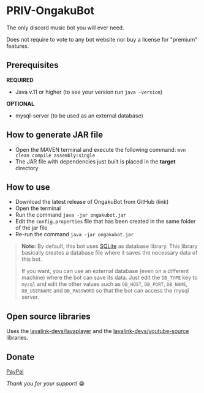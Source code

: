 # PRIV-OngakuBot
The only discord music bot you will ever need.

Does not require to vote to any bot website nor buy a license for "premium" features.

## Prerequisites
**REQUIRED**
- Java v.11 or higher (to see your version run `java -version`)

**OPTIONAL**
- mysql-server (to be used as an external database)


## How to generate JAR file
- Open the MAVEN terminal and execute the following command: `mvn clean compile assembly:single`
- The JAR file with dependencies just built is placed in the **target** directory


## How to use
- Download the latest release of OngakuBot from GitHub (link)
- Open the terminal
- Run the command `java -jar ongakubot.jar`
- Edit the `config.properties` file that has been created in the same folder of the jar file
- Re-run the command `java -jar ongakubot.jar`

> **Note:** By default, this bot uses [SQLite](https://www.sqlite.org/index.html) as database library. This library basically
> creates a database file where it saves the necessary data of this bot.
> 
> If you want, you can use an external database (even on a different machine) where the bot can save its data. Just edit
> the `DB_TYPE` key to `mysql` and edit the other values such as `DB_HOST`, `DB_PORT`, `DB_NAME`, `DB_USERNAME` and `DB_PASSWORD`
> so that the bot can access the mysql server.


## Open source libraries
Uses the [lavalink-devs/lavaplayer](https://github.com/lavalink-devs/lavaplayer) and the [lavalink-devs/youtube-source](https://github.com/lavalink-devs/youtube-source#) libraries.

## Donate
[PayPal](https://paypal.me/LeoPantani)

*Thank you for your support!* 😁